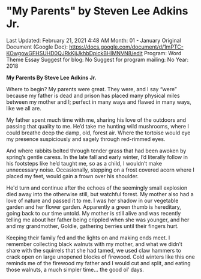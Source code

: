 # "My Parents" by Steven Lee Adkins Jr.

Last Updated: February 21, 2021 4:48 AM
Month: 01 - January
Original Document (Google Doc): https://docs.google.com/document/d/1mPTC-KOwgowGFHSUHD0QJRkKjjJkhbDpickBHlMNVN8/edit
Program: Word Theme Essay
Suggest for blog: No
Suggest for program mailing: No
Year: 2018

**My Parents By Steve Lee Adkins Jr.**

Where to begin? My parents were great. They were, and I say “were” because my father is dead and prison has placed many physical miles between my mother and I; perfect in many ways and flawed in many ways, like we all are.

My father spent much time with me, sharing his love of the outdoors and passing that quality to me. He’d take me hunting wild mushrooms, where I could breathe deep the damp, old, forest air. Where the tortoise would eye my presence suspiciously and sagely through red-rimmed eyes.

And where rabbits bolted through tender grass that had been awoken by spring’s gentle caress. In the late fall and early winter, I’d literally follow in his footsteps like he’d taught me, so as a child, I wouldn’t make unnecessary noise. Occasionally, stepping on a frost covered acorn where I placed my feet, would gain a frown over his shoulder.

He'd turn and continue after the echoes of the seemingly small explosion died away into the otherwise still, but watchful forest. My mother also had a love of nature and passed it to me. I was her shadow in our vegetable garden and her flower garden. Apparently a green thumb is hereditary, going back to our time untold. My mother is still alive and was recently telling me about her father being crippled when she was younger, and her and my grandmother, Goldie, gathering berries until their fingers hurt.

Keeping their family fed and the lights on and making ends meet. I remember collecting black walnuts with my mother, and what we didn’t share with the squirrels that she had tamed, we used claw hammers to crack open on large unopened blocks of firewood. Cold winters like this one reminds me of the firewood my father and I would cut and split, and eating those walnuts, a much simpler time… the good ol’ days.